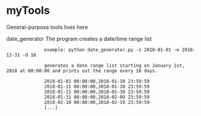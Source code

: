 # myTools
General-purpose tools lives here

date_generator    The program creates a date/time range list 

                  example: python date_generator.py -s 2018-01-01 -e 2018-12-31 -d 10
                  
                  generates a date range list starting on January 1st, 2018 at 00:00:00 and prints out the range every 10 days.
                  
                  2018-01-01 00:00:00,2018-01-10 23:59:59
                  2018-01-11 00:00:00,2018-01-20 23:59:59
                  2018-01-21 00:00:00,2018-01-30 23:59:59
                  2018-01-31 00:00:00,2018-02-09 23:59:59
                  2018-02-10 00:00:00,2018-02-19 23:59:59
                  [...]


